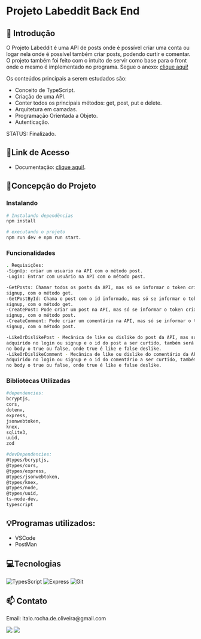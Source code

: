 # **Projeto Labeddit Back End**

## 📖 Introdução

O Projeto Labeddit é uma API de posts onde é possível criar uma conta ou logar nela onde é possível também criar posts, podendo curtir e comentar. O projeto também foi feito com o intuito de servir como base para o front onde o mesmo é implementado no programa. Segue o anexo: [clique aqui!](https://github.com/ItaloRochaOliveira/labeddit-front-end/blob/main/README.md)

Os conteúdos principais a serem estudados são:

- Conceito de TypeScript.
- Criação de uma API.
- Conter todos os principais métodos: get, post, put e delete.
- Arquitetura em camadas.
- Programação Orientada a Objeto.
- Autenticação.

STATUS: Finalizado.

## 🔗Link de Acesso

- Documentação: [clique aqui!](https://documenter.getpostman.com/view/25826643/2s93sW8FGr).

## 📄Concepção do Projeto

### Instalando

```bash
# Instalando dependências
npm install

# executando o projeto
npm run dev e npm run start.

```

### Funcionalidades

```bash
. Requisições:
-SignUp: criar um usuario na API com o método post.
-Login: Entrar com usuário na API com o método post.

-GetPosts: Chamar todos os posts da API, mas só se informar o token criado no login ou
signup, com o método get.
-GetPostById: Chama o post com o id informado, mas só se informar o token criado no login ou
signup, com o método get.
-CreatePost: Pode criar um post na API, mas só se informar o token criado no login ou
signup, com o método post.
-CreateComment: Pode criar um comentário na API, mas só se informar o token criado no login ou
signup, com o método post.

-LikeOrDislikePost - Mecânica de like ou dislike do post da API, mas só se for informado o token
adquirido no login ou signup e o id do post a ser curtido, também será necessário informar
no body o true ou false, onde true é like e false deslike.
-LikeOrDislikeComment - Mecânica de like ou dislike do comentário da API, mas só se for informado o token
adquirido no login ou signup e o id do comentário a ser curtido, também será necessário informar
no body o true ou false, onde true é like e false deslike.
```

### Bibliotecas Utilizadas

```bash
#dependencies:
bcryptjs,
cors,
dotenv,
express,
jsonwebtoken,
knex,
sqlite3,
uuid,
zod

#devDependencies:
@types/bcryptjs,
@types/cors,
@types/express,
@types/jsonwebtoken,
@types/knex,
@types/node,
@types/uuid,
ts-node-dev,
typescript

```

## 💡Programas utilizados:

- VSCode
- PostMan

## 💻Tecnologias

![TypesScript](https://img.shields.io/badge/TypeScript-1572B6?style=for-the-badge&logo=typescript&logoColor=white)
![Express](https://img.shields.io/badge/Express-f8f8ff?style=for-the-badge&logo=express&logoColor=black)
![Git](https://img.shields.io/badge/GIT-E44C30?style=for-the-badge&logo=git&logoColor=white)

## 📫 Contato

<p>Email: italo.rocha.de.oliveira@gmail.com</p>
<a href = "mailto:italo.rocha.de.oliveira@gmail.com"><img src="https://img.shields.io/badge/-Gmail-%23333?style=for-the-badge&logo=gmail&logoColor=white" alvo ="_blank"></a>
<a href="https://www.linkedin.com/in/italorochaoliveira/" target="_blank"><img src="https://img.shields.io/badge/-LinkedIn-%230077B5?style=for-the-badge&logo=linkedin&logoColor=white" target="_blank"></a>
